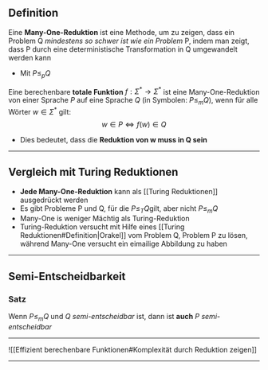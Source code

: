 ## Definition
Eine **Many-One-Reduktion** ist eine Methode, um zu zeigen, dass ein Problem Q *mindestens so schwer ist wie ein Problem* P, indem man zeigt, dass P durch eine deterministische Transformation in Q umgewandelt werden kann
- Mit $P \leq_{p}Q$

Eine berechenbare **totale Funktion** $f : Σ^{*}→ Σ^{*}$ ist eine Many-One-Reduktion von einer
Sprache *P* auf eine Sprache *Q* (in Symbolen: $P ≤_{m} Q$), wenn für alle Wörter $w ∈ Σ^{*}$ gilt:
$$w ∈ P \Leftrightarrow f (w) ∈ Q$$
-  Dies bedeutet, dass die **Reduktion von w muss in Q sein** 


--- 
## Vergleich mit Turing Reduktionen 
- **Jede Many-One-Reduktion** kann als [[Turing Reduktionen]] ausgedrückt werden
- Es gibt Probleme P und Q, für die $P ≤_{T} Q$gilt, aber nicht $P ≤_{m} Q$
- Many-One is weniger Mächtig als Turing-Reduktion
- Turing-Reduktion versucht mit Hilfe eines [[Turing Reduktionen#Definition|Orakel]] vom Problem Q, Problem P zu lösen, während Many-One versucht ein eimailige Abbildung zu haben

---
## Semi-Entscheidbarkeit
### Satz
Wenn $P ≤_{m} Q$ und $Q$ *semi-entscheidbar* ist, dann ist **auch** $P$ *semi-entscheidbar*

---

![[Effizient berechenbare Funktionen#Komplexität durch Reduktion zeigen]]

---

